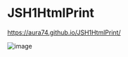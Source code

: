 # JSH1HtmlPrint

https://aura74.github.io/JSH1HtmlPrint/

![image](https://user-images.githubusercontent.com/50366078/230937900-e8e54d84-3f4a-4e16-b5cd-761d4bae883f.png)
